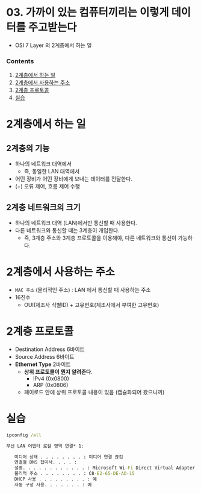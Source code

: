 

# 03. 가까이 있는 컴퓨터끼리는 이렇게 데이터를 주고받는다

- OSI 7 Layer 의 2계층에서 하는 일

### Contents

1. [2계층에서 하는 일](#2계층에서-하는-일)
2. [2계층에서 사용하는 주소](#2계층에서-사용하는-주소)
3. [2계층 프로토콜](#2계층-프로토콜)
4. [실습](#실습)

# 2계층에서 하는 일

## 2계층의 기능

- 하나의 네트워크 대역에서
  - 즉, 동일한 LAN 대역에서
- 어떤 장비가 어떤 장비에게 보내는 데이터를 전달한다.
- (+) 오류 제어, 흐름 제어 수행

## 2계층 네트워크의 크기

- 하나의 네트워크 대역 (LAN)에서만 통신할 때 사용한다. 
- 다른 네트워크와 통신할 때는 3계층이 개입한다. 
  - 즉, 3계층 주소와 3계층 프로토콜을 이용해야, 다른 네트워크와 통신이 가능하다. 

# 2계층에서 사용하는 주소

- `MAC 주소` (물리적인 주소) : LAN 에서 통신할 때 사용하는 주소
- 16진수
  - OUI(제조사 식별ID) + 고유번호(제조사에서 부여한 고유번호)

# 2계층 프로토콜

- Destination Address 6바이트 
- Source Address 6바이트
- **Ethernet Type** 2바이트
  - **상위 프로토콜이 뭔지 알려준다**.
    - IPv4 (0x0800)
    - ARP (0x0806)
  - 페이로드 안에 상위 프로토콜 내용이 있음
    (캡슐화되어 왔으니까)

# 실습
```cmd
ipconfig /all

무선 LAN 어댑터 로컬 영역 연결* 1:

   미디어 상태 . . . . . . . . : 미디어 연결 끊김
   연결별 DNS 접미사. . . . :
   설명. . . . . . . . . . . . : Microsoft Wi-Fi Direct Virtual Adapter
   물리적 주소 . . . . . . . . : C8-E2-65-DE-AD-15
   DHCP 사용 . . . . . . . . . : 예
   자동 구성 사용. . . . . . . : 예
```